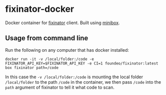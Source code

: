 # fixinator-docker

Docker container for [fixinator](https://fixinator.app/) client. Built using [minibox](https://github.com/foundeo/minibox/).

## Usage from command line

Run the following on any computer that has docker installed:

    docker run -it -v /local/folder:/code -e FIXINATOR_API_KEY=$FIXINATOR_API_KEY -e CI=1 foundeo/fixinator:latest box fixinator path=/code

In this case the `-v /local/folder:/code` is mounting the local folder `/local/folder` to the path `/code` in the container, we then pass `/code` into the `path` argument of fixinator to tell it what code to scan.

